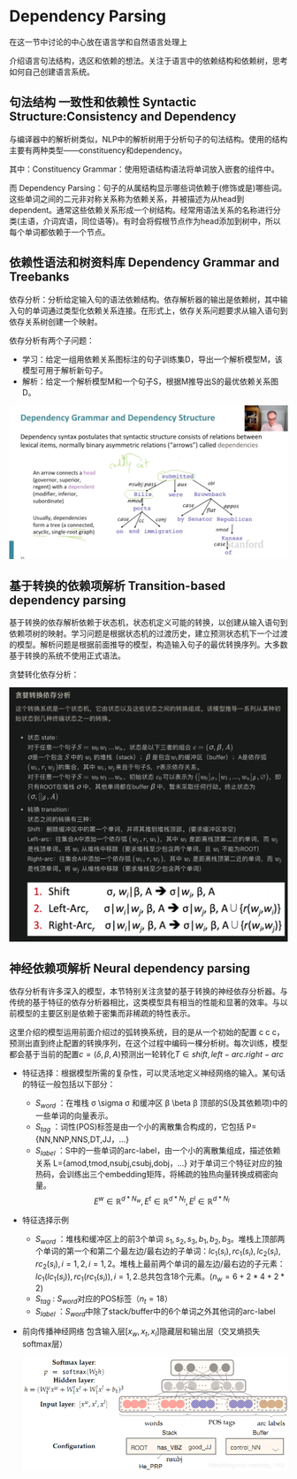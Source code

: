 # Dependency Parsing

在这一节中讨论的中心放在语言学和自然语言处理上

介绍语言句法结构，选区和依赖的想法。关注于语言中的依赖结构和依赖树，思考如何自己创建语言系统。

## 句法结构 一致性和依赖性  Syntactic Structure:Consistency and Dependency

与编译器中的解析树类似，NLP中的解析树用于分析句子的句法结构。使用的结构主要有两种类型——constituency和dependency。

其中：Constituency Grammar：使用短语结构语法将单词放入嵌套的组件中。

而 Dependency Parsing：句子的从属结构显示哪些词依赖于(修饰或是)哪些词。这些单词之间的二元非对称关系称为依赖关系，并被描述为从head到dependent。通常这些依赖关系形成一个树结构。经常用语法关系的名称进行分类(主语，介词宾语，同位语等)。有时会将假根节点作为head添加到树中，所以每个单词都依赖于一个节点。

## 依赖性语法和树资料库 Dependency Grammar and Treebanks

依存分析：分析给定输入句的语法依赖结构。依存解析器的输出是依赖树，其中输入句的单词通过类型化依赖关系连接。在形式上，依存关系问题要求从输入语句到依存关系树创建一个映射。

依存分析有两个子问题：

  - 学习：给定一组用依赖关系图标注的句子训练集D，导出一个解析模型M，该模型可用于解析新句子。
  - 解析：给定一个解析模型M和一个句子S，根据M推导出S的最优依赖关系图D。

![file not found](img_note/image.png)

## 基于转换的依赖项解析 Transition-based dependency parsing

基于转换的依存解析依赖于状态机，状态机定义可能的转换，以创建从输入语句到依赖项树的映射。学习问题是根据状态机的过渡历史，建立预测状态机下一个过渡的模型。解析问题是根据前面推导的模型，构造输入句子的最优转换序列。大多数基于转换的系统不使用正式语法。

贪婪转化依存分析：

![file not found](img_note/image-1.png)

## 神经依赖项解析 Neural dependency parsing

依存分析有许多深入的模型，本节特别关注贪婪的基于转换的神经依存分析器。与传统的基于特征的依存分析器相比，这类模型具有相当的性能和显著的效率。与以前模型的主要区别是依赖于密集而非稀疏的特性表示。

这里介绍的模型运用前面介绍过的弧转换系统，目的是从一个初始的配置 c c c，预测出直到终止配置的转换序列，在这个过程中编码一棵分析树。每次训练，模型都会基于当前的配置$c=(\delta,\beta,A)$预测出一轮转化$T \in {shift,left-arc.right-arc}$

  - 特征选择：根据模型所需的复杂性，可以灵活地定义神经网络的输入。某句话的特征一般包括以下部分：
    - $S_{word}$ ：在堆栈 σ \sigma σ 和缓冲区 β \beta β 顶部的S(及其依赖项)中的一些单词的向量表示。
    - $S_{tag}$ ：词性(POS)标签是由一个小的离散集合构成的，它包括 P={NN,NNP,NNS,DT,JJ，…}
    - $S_{label}$ ：S中的一些单词的arc-label，由一个小的离散集组成，描述依赖关系 L={amod,tmod,nsubj,csubj,dobj，…}
    对于单词三个特征对应的独热码，会训练出三个embedding矩阵，将稀疏的独热向量转换成稠密向量。$$E^w\in\mathbb{R}^{d*N_w},E^t\in\mathbb{R}^{d*N_t},E^l\in\mathbb{R}^{d*N_l}$$
 
  - 特征选择示例
    - $S_{word}$ ：堆栈和缓冲区上的前3个单词 $s_1,s_2,s_3,b_1,b_2,b_3$。堆栈上顶部两个单词的第一个和第二个最左边/最右边的子单词：$lc_1(s_i),rc_1(s_i),lc_2(s_i),rc_2(s_i),i = 1,2,i=1,2$。堆栈上最前两个单词的最左边/最右边的子元素：$lc_1(lc_1(s_i)),rc_1(rc_1(s_i)),i = 1,2$.总共包含18个元素。$(n_w=6+2*4+2*2)$
    - $S_{tag}$ : $S_{word}$对应的POS标签（$n_{t}=18$）
    - $S_{label}$ ：$S_{word}$中除了stack/buffer中的6个单词之外其他词的arc-label
  - 前向传播神经网络
    包含输入层$[x_w,x_t,x_l]$隐藏层和输出层（交叉熵损失softmax层）
    
    ![file not found](img_note/image-2.png)
